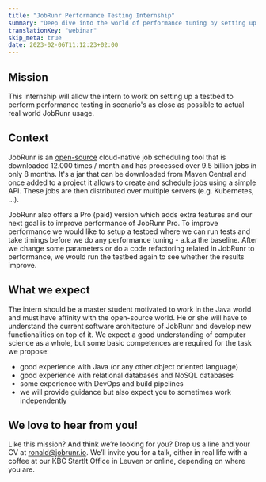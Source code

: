 ```yaml
---
title: "JobRunr Performance Testing Internship"
summary: "Deep dive into the world of performance tuning by setting up a repeatable test environment"
translationKey: "webinar"
skip_meta: true
date: 2023-02-06T11:12:23+02:00
---
```


## Mission
This internship will allow the intern to work on setting up a testbed to perform performance testing in scenario's as close as possible to actual real world JobRunr usage.

## Context
JobRunr is an [open-source](https://github.com/jobrunr/jobrunr) cloud-native job scheduling tool that is downloaded 12.000 times / month and has processed over 9.5 billion jobs in only 8 months. It's a jar that can be downloaded from Maven Central and once added to a project it allows to create and schedule jobs using a simple API. These jobs are then distributed over multiple servers (e.g. Kubernetes, ...).

JobRunr also offers a Pro (paid) version which adds extra features and our next goal is to improve performance of JobRunr Pro. To improve performance we would like to setup a testbed where we can run tests and take timings before we do any performance tuning - a.k.a the baseline. After we change some parameters or do a code refactoring related in JobRunr to performance, we would run the testbed again to see whether the results improve.

## What we expect
The intern should be a master student motivated to work in the Java world and must have affinity with the open-source world. He or she will have to understand the current software architecture of JobRunr and develop new functionalities on top of it. We expect a good understanding of computer science as a whole, but some basic competences are required for the task we propose:

- good experience with Java (or any other object oriented language)
- good experience with relational databases and NoSQL databases
- some experience with DevOps and build pipelines
- we will provide guidance but also expect you to sometimes work independently

## We love to hear from you!
Like this mission? And think we’re looking for you? Drop us a line and your CV at ronald@jobrunr.io. We’ll invite you for a talk, either in real life with a coffee at our KBC StartIt Office in Leuven or online, depending on where you are.